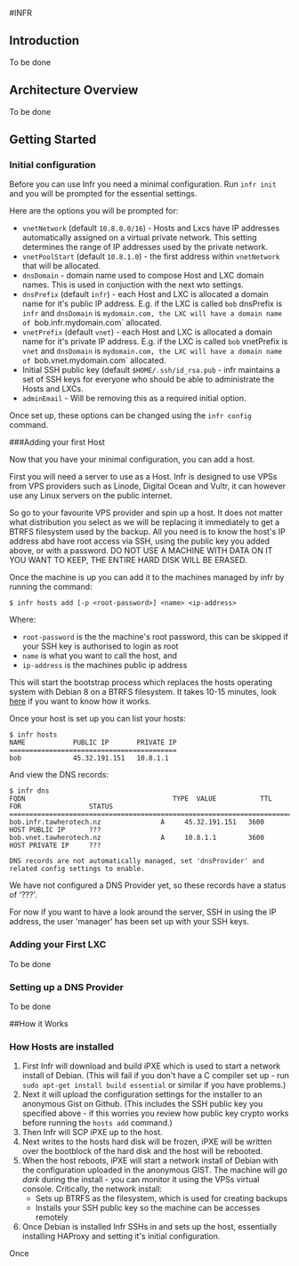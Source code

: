 #INFR

## Introduction

To be done

## Architecture Overview

To be done

## Getting Started

### Initial configuration

Before you can use Infr you need a minimal configuration. Run `infr init` and you will be prompted for the essential settings. 

Here are the options you will be prompted for:

* `vnetNetwork` (default `10.8.0.0/16`) - Hosts and Lxcs have IP addresses automatically assigned on a virtual private network. This setting determines the range of IP addresses used by the private network.
* `vnetPoolStart` (default `10.8.1.0`) - the first address within `vnetNetwork` that will be allocated.
* `dnsDomain` - domain name used to compose Host and LXC domain names. This is used in conjuction with the next wto settings.
* `dnsPrefix` (default `infr`) - each Host and LXC is allocated a domain name for it's public IP address. E.g. if the LXC is called `bob` dnsPrefix is `infr` and `dnsDomain` is `mydomain.com, the LXC will have a domain name of `bob.infr.mydomain.com` allocated.
* `vnetPrefix` (default `vnet`) - each Host and LXC is allocated a domain name for it's private IP address. E.g. if the LXC is called `bob` vnetPrefix is `vnet` and `dnsDomain` is `mydomain.com, the LXC will have a domain name of `bob.vnet.mydomain.com` allocated.
* Initial SSH public key (default `$HOME/.ssh/id_rsa.pub` - infr maintains a set of SSH keys for everyone who should be able to administrate the Hosts and LXCs.
* `adminEmail` - Will be removing this as a required initial option.

Once set up, these options can be changed using the `infr config` command.

###Adding your first Host  

Now that you have your minimal configuration, you can add a host. 

First you will need a server to use as a Host. Infr is designed to use VPSs from VPS providers such as Linode, Digital Ocean and Vultr, it can however use any Linux servers on the public internet.

So go to your favourite VPS provider and spin up a host. It does not matter what distribution you select as we will be replacing it immediately to get a BTRFS filesystem used by the backup. All you need is to know the host's IP address abd have root access via SSH, using the public key you added above, or with a password. DO NOT USE A MACHINE WITH DATA ON IT YOU WANT TO KEEP, THE ENTIRE HARD DISK WILL BE ERASED. 

Once the machine is up you can add it to the machines managed by infr by running the command:

    $ infr hosts add [-p <root-password>] <name> <ip-address>

Where:

 * `root-password` is the the machine's root password, this can be skipped if your SSH key is authorised to login as root
 *  `name` is what you want to call the host, and 
 *  `ip-address` is the machines public ip address
 
This will start the bootstrap process which replaces the hosts operating system with Debian 8 on a BTRFS filesystem. It takes 10-15 minutes, look [here](how-hosts-are-installed) if you want to know how it works.

Once your host is set up you can list your hosts:

    $ infr hosts
    NAME            PUBLIC IP       PRIVATE IP
    ==========================================
    bob             45.32.191.151   10.8.1.1   
    
And view the DNS records:
    
    $ infr dns
    FQDN                                     TYPE  VALUE           TTL     FOR                 STATUS
    =================================================================================================
    bob.infr.tawherotech.nz               A     45.32.191.151   3600    HOST PUBLIC IP      ???   
    bob.vnet.tawherotech.nz               A     10.8.1.1        3600    HOST PRIVATE IP     ???   

    DNS records are not automatically managed, set 'dnsProvider' and related config settings to enable.

We have not configured a DNS Provider yet, so these records have a status of '???'. 

For now if you want to have a look around the server, SSH in using the IP address, the user 'manager' has been set up with your SSH keys.

### Adding your First LXC

To be done

### Setting up a DNS Provider

To be done

##How it Works

### <a name="how-hosts-are-installed"></a>How Hosts are installed

1. First Infr will download and build iPXE which is used to start a network install of Debian. (This will fail if you don't have a C compiler set up - run `sudo apt-get install build essential` or similar if you have problems.)
2. Next it will upload the configuration settings for the installer to an anonymous Gist on Github. (This includes the SSH public key you specified above - if this worries you review how public key crypto works before running the `hosts add` command.)
3. Then Infr will SCP iPXE up to the host.
4. Next writes to the hosts hard disk will be frozen, iPXE will be written over the bootblock of the hard disk and the host will be rebooted.
5. When the host reboots, iPXE will start a network install of Debian with the configuration uploaded in the anonymous GIST. The machine will _go dark_ during the install - you can monitor it using the VPSs virtual console. Critically, the network install:
    * Sets up BTRFS as the filesystem, which is used for creating backups
    * Installs your SSH public key so the machine can be accesses remotely
6. Once Debian is installed Infr SSHs in and sets up the host, essentially installing HAProxy and setting it's initial configuration.

Once 


  
  



